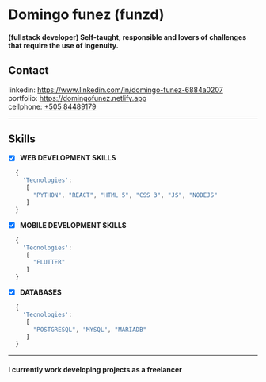 # Domingo funez (funzd)

#### (fullstack developer) Self-taught, responsible and lovers of challenges that require the use of ingenuity.

## Contact

linkedin: <https://www.linkedin.com/in/domingo-funez-6884a0207>  
portfolio: <https://domingofunez.netlify.app>  
cellphone: [+505 84489179](https://api.whatsapp.com/send?phone=50584489179)

___

## Skills

- [x] **WEB DEVELOPMENT SKILLS**
```javascript
  {
    'Tecnologies': 
     [
       "PYTHON", "REACT", "HTML 5", "CSS 3", "JS", "NODEJS"
     ]
  }
````
- [x] **MOBILE DEVELOPMENT SKILLS**
```javascript
  {
    'Tecnologies': 
     [
       "FLUTTER"
     ]
  }
```
- [x] **DATABASES**
```javascript
  {
    'Tecnologies': 
     [
       "POSTGRESQL", "MYSQL", "MARIADB"
     ]
  }
```
---

#### I currently work developing projects as a **freelancer**
